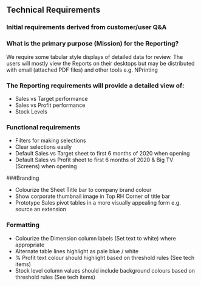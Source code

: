 ## Technical Requirements

### Initial requirements derived from customer/user Q&A

### What is the primary purpose (Mission) for the Reporting?

We require some tabular style displays of detailed data for review.
The users will mostly view the Reports on their desktops but may be 
distributed with email (attached PDF files) and other tools e.g. NPrinting


### The Reporting requirements will provide a detailed view of:
* Sales vs Target performance
* Sales vs Profit performance
* Stock Levels 

### Functional requirements
* Filters for making selections
* Clear selections easily
* Default Sales vs Target sheet to first 6 months of 2020 when opening
* Default Sales vs Profit sheet to first 6 months of 2020 & Big TV (Screens) when opening

###Branding
* Colourize the Sheet Title bar to company brand colour
* Show corporate thumbnail image in Top RH Corner of title bar
* Prototype Sales pivot tables in a more visually appealing form e.g. source an extension 

### Formatting
* Colourize the Dimension column labels (Set text to white) where appropriate
* Alternate table lines highlight as pale blue / white
* % Profit text colour should highlight based on threshold rules (See tech items)
* Stock level column values should include background colours based on threshold rules
 (See tech items)
